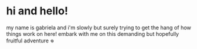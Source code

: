 # hi and hello! 
my name is gabriela and i'm slowly but surely trying to get the hang of how things work on here! 
embark with me on this demanding but hopefully fruitful adventure 𖦹 
